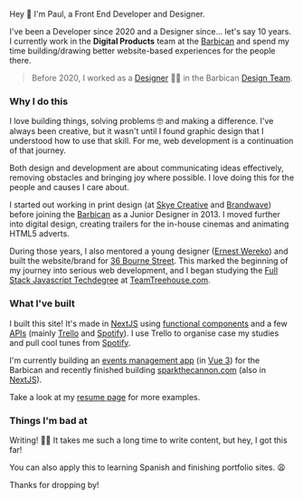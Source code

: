 Hey 👋 I'm Paul, a Front End Developer and Designer.

I've been a Developer since 2020 and a Designer since... let's say 10 years. I currently work in the **Digital Products** team at the [Barbican](https://barbican.org.uk) and spend my time building/drawing better website-based experiences for the people there.

> Before 2020, I worked as a [Designer](https://www.creativelivesinprogress.com/article/paul-heading) 👨‍🎨 in the Barbican [Design Team](https://www.creativelivesinprogress.com/article/barbican).

### Why I do this

I love building things, solving problems 🤓 and making a difference. I've always been creative, but it wasn't until I found graphic design that I understood how to use that skill. For me, web development is a continuation of that journey.

Both design and development are about communicating ideas effectively, removing obstacles and bringing joy where possible. I love doing this for the people and causes I care about.

I started out working in print design (at [Skye Creative](http://www.skyecreative.co.uk/) and [Brandwave](https://brandwavemarketing.com/)) before joining the [Barbican](https://en.wikipedia.org/wiki/Barbican_Centre) as a Junior Designer in 2013. I moved further into digital design, creating trailers for the in-house cinemas and animating HTML5 adverts.

During those years, I also mentored a young designer ([Ernest Wereko](https://www.ernestwereko.com/)) and built the website/brand for [36 Bourne Street](https://36bournestreet.com). This marked the beginning of my journey into serious web development, and I began studying the [Full Stack Javascript Techdegree](https://teamtreehouse.com/plans) at [TeamTreehouse.com](https://teamtreehouse.com).

### What I've built

I built this site! It's made in [NextJS](https://nextjs.org) using [functional components](https://www.robinwieruch.de/react-function-component/) and a few [APIs](https://en.wikipedia.org/wiki/API) (mainly [Trello](https://trello.com) and [Spotify](https://spotify.com)). I use Trello to organise case my studies and pull cool tunes from [Spotify](https://spotify.com).

I'm currently building an [events management app](https://blog.paulh.biz/organising-spaces-with-graphql-1-c4d168b61585) (in [Vue 3](https://vuejs.org/)) for the Barbican and recently finished building [sparkthecannon.com](https://sparkthecannon.com) (also in [NextJS](https://nextjs.org)).

Take a look at my [resume page](https://paulh.biz/resume) for more examples.

### Things I'm bad at

Writing! 👨‍💻 It takes me such a long time to write content, but hey, I got this far!

You can also apply this to learning Spanish and finishing portfolio sites. 😩

Thanks for dropping by!
